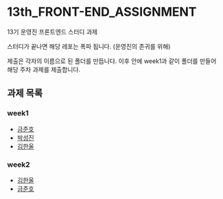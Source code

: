 # 13th_FRONT-END_ASSIGNMENT

13기 운영진 프론트엔드 스터디 과제

스터디가 끝나면 해당 레포는 폭파 됩니다.
(운영진의 존귀를 위해)

제출은 각자의 이름으로 된 폴더를 만듭니다.
이후 안에 week1과 같이 폴더를 만들어 해당 주차 과제를 제출합니다.

## 과제 목록

### week1

- <a href="https://likelionsch.github.io/13th_FRONT-END_ASSIGNMENT/junho/week1/index.html">금준호</a>
- <a href="https://likelionsch.github.io/13th_FRONT-END_ASSIGNMENT/ppsssj/week1/calc.html">박성진</a>
- <a href="https://likelionsch.github.io/13th_FRONT-END_ASSIGNMENT/hanul/week1/calc/calc.html">김한울</a>

### week2

- <a href="https://likelionsch.github.io/13th_FRONT-END_ASSIGNMENT/hanul/week2/my-app/out/index.html">김한울</a>
- <a href="https://likelionsch.github.io/13th_FRONT-END_ASSIGNMENT/junho/week2/out/index.html">금준호</a>
